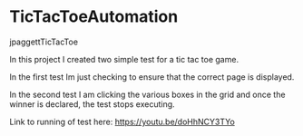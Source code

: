 # TicTacToeAutomation
jpaggettTicTacToe

In this project I created two simple test for a tic tac toe game. 

In the first test Im just checking to ensure that the correct page is displayed. 

In the second test I am clicking the various boxes in the grid and once the winner is declared, the test stops executing. 

Link to running of test here: https://youtu.be/doHhNCY3TYo
